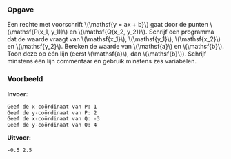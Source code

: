 ### Opgave

Een rechte met voorschrift \\(\mathsf{y = ax + b}\\) gaat door de punten \\(\mathsf{P(x_1, y_1)}\\) en \\(\mathsf{Q(x_2, y_2)}\\). Schrijf een programma dat de waarde vraagt van \\(\mathsf{x_1}\\), \\(\mathsf{y_1}\\), \\(\mathsf{x_2}\\) en \\(\mathsf{y_2}\\). Bereken de waarde van \\(\mathsf{a}\\) en \\(\mathsf{b}\\). Toon deze op één lijn (eerst \\(\mathsf{a}\\), dan \\(\mathsf{b}\\)). Schrijf minstens één lijn commentaar en gebruik minstens zes variabelen.

### Voorbeeld

**Invoer:**

    Geef de x-coördinaat van P: 1
    Geef de y-coördinaat van P: 2
    Geef de x-coördinaat van Q: -3
    Geef de y-coördinaat van Q: 4


**Uitvoer:**

    -0.5 2.5
